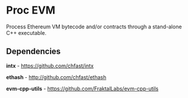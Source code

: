 # Proc EVM

Process Ethereum VM bytecode and/or contracts through a stand-alone C++ executable.

## Dependencies

**intx** - https://github.com/chfast/intx

**ethash** - http://github.com/chfast/ethash

**evm-cpp-utils** - https://github.com/FraktalLabs/evm-cpp-utils
